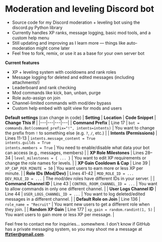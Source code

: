 # Moderation and leveling Discord bot
- Source code for my Discord moderation + leveling bot using the discord.py Python library
- Currently handles XP ranks, message logging, basic mod tools, and a custom help menu
- Still updating and improving as I learn more — things like auto-moderation might come later
- Feel free to fork, remix, or use it as a base for your own server bot


**Current features**
- XP + leveling system with cooldowns and rank roles
- Message logging for deleted and edited messages (including attachments!)
- Leaderboard and rank checking
- Mod commands like kick, ban, unban, purge
- Role auto-assign on join
- Channel-limited commands with mod/dev bypass
- Custom help embed with split view for mods and users


**Default settings** (can change in code)
| **Setting** | **Location** | **Code Snippet** | **Change This If** |
|---|---|---|---|
| **Command Prefix** | Line 17 | `bot = commands.Bot(command_prefix="!", intents=intents)` | You want to change the prefix from `!` to something else (e.g. `?`, `/`, etc.) |
| **Intents (Permissions)** | Lines 11-13 | `intents.message_content = True`<br>`intents.guilds = True`<br>`intents.members = True` | You need to enable/disable what data your bot can access (e.g., messages, members) |
| **XP Role Milestones** | Lines 28–34 | `level_milestones = { ... }` | You want to edit XP requirements or change the role names for levels. |
| **XP Gain Cooldown & Cap** | Line 39 | `XP_CAP_PER_MINUTE = 50` | You want users to earn more or less XP per minute. |
| **Role IDs (Mod/Dev)** | Lines 41-42 | `MOD_ROLE_ID = ...`<br>`DEV_ROLE_ID = ...` | The mod/dev roles have different IDs in your server. |
| **Command Channel ID** | Line 43 | `CONTROL_ROOM_CHANNEL_ID = ...` | You want to allow commands in only one different channel. |
| **User Logs Channel ID** | Line 44 | `USER_LOGS_CHANNEL_ID = ...` | You want to log deleted/edited messages in a different channel. |
| **Default Role on Join**   | Line 136 | `role_name = "Recruit"` | You want new users to get a different role when they join. |
| **Random XP Gain** | Line 177 | `xp_gain = random.randint(1, 5)` | You want users to gain more or less XP per message. |

Feel free to contact me for inquiries... somewhere. I don't know if GitHub has a private messaging system, so you may shoot me a message at **ffztier@gmail.com**.
